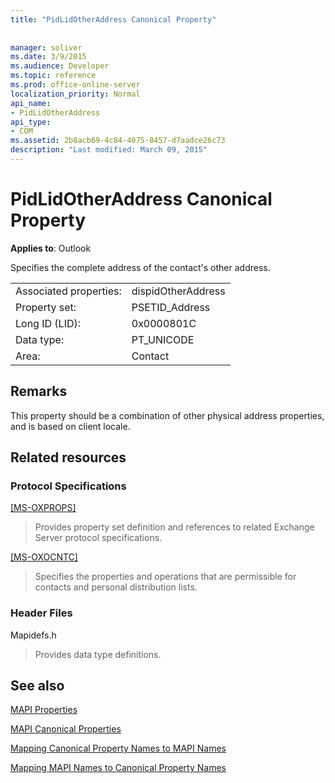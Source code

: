 ```yaml
---
title: "PidLidOtherAddress Canonical Property"
 
 
manager: soliver
ms.date: 3/9/2015
ms.audience: Developer
ms.topic: reference
ms.prod: office-online-server
localization_priority: Normal
api_name:
- PidLidOtherAddress
api_type:
- COM
ms.assetid: 2b8acb69-4c84-4075-8457-d7aadce26c73
description: "Last modified: March 09, 2015"
---
```


# PidLidOtherAddress Canonical Property

  
  
**Applies to**: Outlook 
  
Specifies the complete address of the contact's other address.
  
|||
|:-----|:-----|
|Associated properties:  <br/> |dispidOtherAddress  <br/> |
|Property set:  <br/> |PSETID_Address  <br/> |
|Long ID (LID):  <br/> |0x0000801C  <br/> |
|Data type:  <br/> |PT_UNICODE  <br/> |
|Area:  <br/> |Contact  <br/> |
   
## Remarks

This property should be a combination of other physical address properties, and is based on client locale.
  
## Related resources

### Protocol Specifications

[[MS-OXPROPS]](http://msdn.microsoft.com/library/f6ab1613-aefe-447d-a49c-18217230b148%28Office.15%29.aspx)
  
> Provides property set definition and references to related Exchange Server protocol specifications.
    
[[MS-OXOCNTC]](http://msdn.microsoft.com/library/9b636532-9150-4836-9635-9c9b756c9ccf%28Office.15%29.aspx)
  
> Specifies the properties and operations that are permissible for contacts and personal distribution lists.
    
### Header Files

Mapidefs.h
  
> Provides data type definitions.
    
## See also



[MAPI Properties](mapi-properties.md)
  
[MAPI Canonical Properties](mapi-canonical-properties.md)
  
[Mapping Canonical Property Names to MAPI Names](mapping-canonical-property-names-to-mapi-names.md)
  
[Mapping MAPI Names to Canonical Property Names](mapping-mapi-names-to-canonical-property-names.md)

